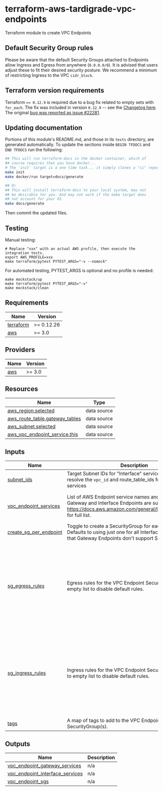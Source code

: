 # terraform-aws-tardigrade-vpc-endpoints

Terraform module to create VPC Endpoints

## Default Security Group rules
Please be aware that the default Security Groups attached to Endpoints allow Ingress and Egress from anywhere
(`0.0.0.0/0`). It is advised that users adjust these to fit their desired security posture. We recommend a minimum
of restricting Ingress to the VPC `cidr_block`.

## Terraform version requirements
Terraform `>= 0.12.9` is required due to a bug fix related to empty sets with `for_each`. The fix was included in
version `0.12.9` -- see the [Changelog here](https://github.com/hashicorp/terraform/blob/v0.12/CHANGELOG.md#0129-september-17-2019).
The original [bug was reported as issue #22281](https://github.com/hashicorp/terraform/issues/22281).

## Updating documentation
Portions of this module's README.md, and those in its `tests` directory, are generated automatically. To update the sections inside `BEGIN TFDOCS` and `END TFDOCS` run the following:

```sh
## This will run terraform-docs in the docker container, which of
## course requires that you have docker...
# The 'init' target is a one time task... it simply clones a "ci" repository to access shared make targets
make init
make docker/run target=docs/generate

## Or
## This will install terraform-docs to your local system, may not
## be desirable for you. And may not work if the make target does
## not account for your OS
make docs/generate
```

Then commit the updated files.

## Testing

Manual testing:

```
# Replace "xxx" with an actual AWS profile, then execute the integration tests.
export AWS_PROFILE=xxx 
make terraform/pytest PYTEST_ARGS="-v --nomock"
```

For automated testing, PYTEST_ARGS is optional and no profile is needed:

```
make mockstack/up
make terraform/pytest PYTEST_ARGS="-v"
make mockstack/clean
```

<!-- BEGIN TFDOCS -->
## Requirements

| Name | Version |
|------|---------|
| <a name="requirement_terraform"></a> [terraform](#requirement\_terraform) | >= 0.12.26 |
| <a name="requirement_aws"></a> [aws](#requirement\_aws) | >= 3.0 |

## Providers

| Name | Version |
|------|---------|
| <a name="provider_aws"></a> [aws](#provider\_aws) | >= 3.0 |

## Resources

| Name | Type |
|------|------|
| [aws_region.selected](https://registry.terraform.io/providers/hashicorp/aws/latest/docs/data-sources/region) | data source |
| [aws_route_table.gateway_tables](https://registry.terraform.io/providers/hashicorp/aws/latest/docs/data-sources/route_table) | data source |
| [aws_subnet.selected](https://registry.terraform.io/providers/hashicorp/aws/latest/docs/data-sources/subnet) | data source |
| [aws_vpc_endpoint_service.this](https://registry.terraform.io/providers/hashicorp/aws/latest/docs/data-sources/vpc_endpoint_service) | data source |

## Inputs

| Name | Description | Type | Default | Required |
|------|-------------|------|---------|:--------:|
| <a name="input_subnet_ids"></a> [subnet\_ids](#input\_subnet\_ids) | Target Subnet IDs for "Interface" services. Also used to resolve the `vpc_id` and route\_table\_ids for "Gateway" services | `list(string)` | n/a | yes |
| <a name="input_vpc_endpoint_services"></a> [vpc\_endpoint\_services](#input\_vpc\_endpoint\_services) | List of AWS Endpoint service names and types. Both Gateway and Interface Endpoints are supported. See https://docs.aws.amazon.com/general/latest/gr/rande.html for full list. | <pre>list(object({<br>    name = string<br>    type = string<br>  }))</pre> | n/a | yes |
| <a name="input_create_sg_per_endpoint"></a> [create\_sg\_per\_endpoint](#input\_create\_sg\_per\_endpoint) | Toggle to create a SecurityGroup for each VPC Endpoint. Defaults to using just one for all Interface Endpoints. Note that Gateway Endpoints don't support SecurityGroups. | `bool` | `false` | no |
| <a name="input_sg_egress_rules"></a> [sg\_egress\_rules](#input\_sg\_egress\_rules) | Egress rules for the VPC Endpoint SecurityGroup(s). Set to empty list to disable default rules. | <pre>list(object({<br>    description      = string<br>    prefix_list_ids  = list(string)<br>    from_port        = number<br>    to_port          = number<br>    protocol         = string<br>    cidr_blocks      = list(string)<br>    ipv6_cidr_blocks = list(string)<br>    security_groups  = list(string)<br>  }))</pre> | <pre>[<br>  {<br>    "cidr_blocks": [<br>      "0.0.0.0/0"<br>    ],<br>    "description": null,<br>    "from_port": 0,<br>    "ipv6_cidr_blocks": null,<br>    "prefix_list_ids": null,<br>    "protocol": "-1",<br>    "security_groups": null,<br>    "to_port": 0<br>  }<br>]</pre> | no |
| <a name="input_sg_ingress_rules"></a> [sg\_ingress\_rules](#input\_sg\_ingress\_rules) | Ingress rules for the VPC Endpoint SecurityGroup(s). Set to empty list to disable default rules. | <pre>list(object({<br>    description      = string<br>    prefix_list_ids  = list(string)<br>    from_port        = number<br>    to_port          = number<br>    protocol         = string<br>    cidr_blocks      = list(string)<br>    ipv6_cidr_blocks = list(string)<br>    security_groups  = list(string)<br>  }))</pre> | <pre>[<br>  {<br>    "cidr_blocks": [<br>      "0.0.0.0/0"<br>    ],<br>    "description": null,<br>    "from_port": 0,<br>    "ipv6_cidr_blocks": null,<br>    "prefix_list_ids": null,<br>    "protocol": "-1",<br>    "security_groups": null,<br>    "to_port": 0<br>  }<br>]</pre> | no |
| <a name="input_tags"></a> [tags](#input\_tags) | A map of tags to add to the VPC Endpoint and to the SecurityGroup(s). | `map(string)` | `{}` | no |

## Outputs

| Name | Description |
|------|-------------|
| <a name="output_vpc_endpoint_gateway_services"></a> [vpc\_endpoint\_gateway\_services](#output\_vpc\_endpoint\_gateway\_services) | n/a |
| <a name="output_vpc_endpoint_interface_services"></a> [vpc\_endpoint\_interface\_services](#output\_vpc\_endpoint\_interface\_services) | n/a |
| <a name="output_vpc_endpoint_sgs"></a> [vpc\_endpoint\_sgs](#output\_vpc\_endpoint\_sgs) | n/a |

<!-- END TFDOCS -->

